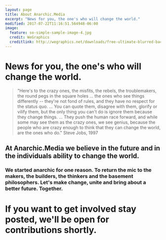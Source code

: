 ```yaml
---
layout: page
title: About Anarchic.Media
excerpt: "News for you, the one's who will change the world."
modified: 2017-07-22T11:16:51.564948-06:00
image:
  feature: so-simple-sample-image-4.jpg
  credit: WeGraphics
  creditlink: http://wegraphics.net/downloads/free-ultimate-blurred-background-pack/
---
```

# News for you, the one's who will change the world.
> "Here's to the crazy ones, the misfits, the rebels, the troublemakers, the round pegs in the square holes ... the ones who see things differently -- they're not fond of rules, and they have no respect for the status quo. ... You can quote them, disagree with them, glorify or vilify them, but the only thing you can't do is ignore them because they change things. ... They push the human race forward, and while some may see them as the crazy ones, we see genius, because the people who are crazy enough to think that they can change the world, are the ones who do." Steve Jobs, 1997

## At Anarchic.Media we believe in the future and in the individuals ability to change the world.

### We started anarchic for one reason. To return the mic to the makers, the builders, the thinkers and the basement philosophers. Let's make change, unite and bring about a better future. Together.

# If you want to get involved stay posted, we'll be open for contributions shortly.
